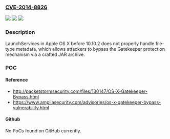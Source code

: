 ### [CVE-2014-8826](https://cve.mitre.org/cgi-bin/cvename.cgi?name=CVE-2014-8826)
![](https://img.shields.io/static/v1?label=Product&message=n%2Fa&color=blue)
![](https://img.shields.io/static/v1?label=Version&message=n%2Fa&color=blue)
![](https://img.shields.io/static/v1?label=Vulnerability&message=n%2Fa&color=brighgreen)

### Description

LaunchServices in Apple OS X before 10.10.2 does not properly handle file-type metadata, which allows attackers to bypass the Gatekeeper protection mechanism via a crafted JAR archive.

### POC

#### Reference
- http://packetstormsecurity.com/files/130147/OS-X-Gatekeeper-Bypass.html
- https://www.ampliasecurity.com/advisories/os-x-gatekeeper-bypass-vulnerability.html

#### Github
No PoCs found on GitHub currently.

